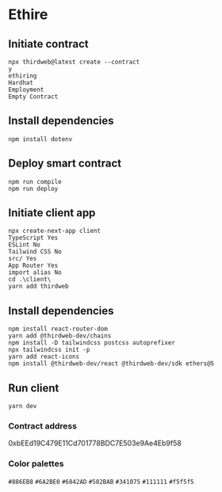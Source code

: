 # Ethire

## Initiate contract

```shell
npx thirdweb@latest create --contract
y
ethiring
Hardhat
Employment
Empty Contract
```

## Install dependencies

```shell
npm install dotenv
```

## Deploy smart contract

```shell
npm run compile
npm run deploy
```

## Initiate client app

```shell
npx create-next-app client
TypeScript Yes
ESLint No
Tailwind CSS No
src/ Yes
App Router Yes
import alias No
cd .\client\
yarn add thirdweb
```

## Install dependencies

```shell
npm install react-router-dom
yarn add @thirdweb-dev/chains
npm install -D tailwindcss postcss autoprefixer
npx tailwindcss init -p
yarn add react-icons
npm install @thirdweb-dev/react @thirdweb-dev/sdk ethers@5
```

## Run client

```shell
yarn dev
```

### Contract address

0xbEEd19C479E11Cd701778BDC7E503e9Ae4Eb9f58

### Color palettes

`#886EB8`
`#6A2BE0`
`#6842AD`
`#582BAB`
`#341075`
`#111111`
`#f5f5f5`
